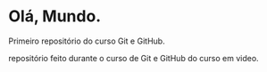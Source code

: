 # Olá, Mundo.
Primeiro repositório do curso Git e GitHub.

repositório feito durante o curso de Git e GitHub do curso em video.
